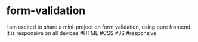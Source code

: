 # form-validation
I am excited to share a mini-project on form validation, using pure frontend.
It is responsive on all devices
#HTML #CSS #JS #responsive  
